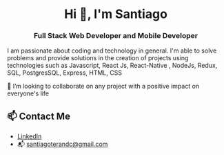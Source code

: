 <h1 align="center">Hi 👋, I'm Santiago</h1>
<h3 align="center"> Full Stack Web Developer and Mobile Developer  </h3>


<p> I am passionate about coding and technology in general. I'm able to solve problems and provide solutions in the creation of projects using technologies such as Javascript, React Js, React-Native , NodeJs, Redux, SQL, PostgresSQL, Express, HTML, CSS</p>

👯 I’m looking to collaborate on any project with a positive impact on everyone's life

## 📫 Contact Me
- [LinkedIn](https://www.linkedin.com/in/santiago-teran/)
- 📬 santiagoterandc@gmail.com
